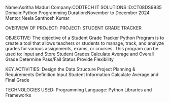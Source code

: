 Name:Asritha Maduri
Company:CODTECH IT SOLUTIONS
ID:CT08DS9935
Domain:Python Programming
Duration:November to December 2024
Mentor:Neela Santhosh Kumar

OVERVIEW OF PROJECT:
PROJECT: STUDENT GRADE TRACKER

OBJECTIVE:
The objective of a Student Grade Tracker Python Program is to create a tool that allows teachers or students to manage, track, and analyze grades for various assignments, exams, or courses. This program can be used to:
     Input and Store Student Grades
     Calculate Average and Overall Grade
     Determine Pass/Fail Status
     Provide Flexibility

KEY ACTIVITIES:
Design the Data Structure
Project Planning & Requirements Definition
Input Student Information
Calculate Average and Final Grade

TECHNOLOGIES USED:
 Programming Language: Python
 Libraries and Frameworks
